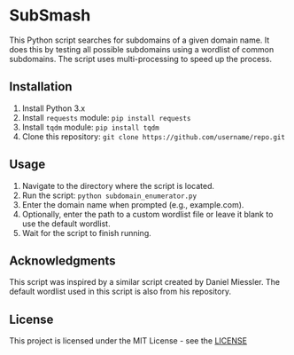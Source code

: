 # SubSmash

This Python script searches for subdomains of a given domain name. It does this by testing all possible subdomains using a wordlist of common subdomains. The script uses multi-processing to speed up the process.

## Installation

1. Install Python 3.x
2. Install `requests` module: `pip install requests`
3. Install `tqdm` module: `pip install tqdm`
4. Clone this repository: `git clone https://github.com/username/repo.git`

## Usage

1. Navigate to the directory where the script is located.
2. Run the script: `python subdomain_enumerator.py`
3. Enter the domain name when prompted (e.g., example.com).
4. Optionally, enter the path to a custom wordlist file or leave it blank to use the default wordlist.
5. Wait for the script to finish running.

## Acknowledgments

This script was inspired by a similar script created by Daniel Miessler. The default wordlist used in this script is also from his repository.

## License

This project is licensed under the MIT License - see the [LICENSE](LICENSE)
